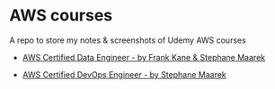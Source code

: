 # AWS courses

A repo to store my notes &amp; screenshots of Udemy AWS courses

- [AWS Certified Data Engineer - by Frank Kane & Stephane Maarek](/Data%20Engineer%20course/)

- [AWS Certified DevOps Engineer - by Stephane Maarek](/DevOps%20Engineer%20course/)
